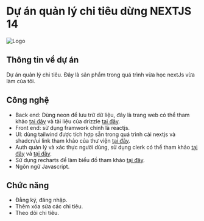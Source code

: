 # Dự án quản lý chi tiêu dừng NEXTJS 14


![Logo](https://up-anh.vi-vn.vn/img/1715515715_2f7d5b829098e88f631c80f27d5c8d45.png)



## Thông tin về dự án
Dự án quản lý chi tiêu.
Đây là sản phẩm trong quá trình vừa học nextJs vừa làm của tôi.

## Công nghệ
- Back end: Dùng neon để lưu trữ dữ liệu, đây là trang web có thể tham khảo [tại đây](https://neon.tech/) và tài liệu của drizzle [tai đây](https://orm.drizzle.team/).
- Front end: sử dụng framwork chính là reactjs.
- UI: dùng tailwind được tích hợp sẵn trong quá trình cài nextjs và shadcn/ui link tham khảo của thư viện [tại đây](https://ui.shadcn.com/).
- Auth quản lý và xác thực người dùng, sử dụng clerk có thể tham khảo [tại đây](https://clerk.com/) và [tại đây](https://clerk.com/docs/quickstarts/nextjs).
- Sử dụng recharts để làm biểu đồ tham khảo [tại đây](https://www.npmjs.com/package/recharts).
- Ngôn ngữ Javascript.

## Chức năng
- Đằng ký, đăng nhập.
- Thêm xóa sửa các chi tiêu.
- Theo dõi chi tiêu.